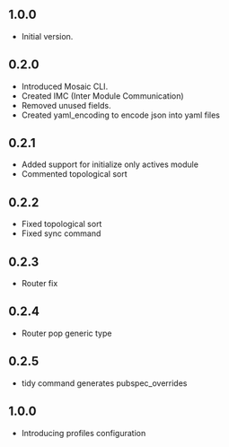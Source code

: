 ## 1.0.0

- Initial version.

## 0.2.0

- Introduced Mosaic CLI.
- Created IMC (Inter Module Communication)
- Removed unused fields.
- Created yaml_encoding to encode json into yaml files

## 0.2.1
- Added support for initialize only actives module
- Commented topological sort

## 0.2.2
- Fixed topological sort
- Fixed sync command

## 0.2.3
- Router fix

## 0.2.4
- Router pop generic type

## 0.2.5
- tidy command generates pubspec_overrides


## 1.0.0
- Introducing profiles configuration
